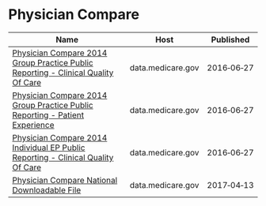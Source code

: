 # Physician Compare

Name | Host | Published
---- | ---- | ---------
[Physician Compare 2014 Group Practice Public Reporting - Clinical Quality Of Care](../datasets/yfyj-vj3w.md) | data.medicare.gov | 2016&#x2011;06&#x2011;27
[Physician Compare 2014 Group Practice Public Reporting - Patient Experience](../datasets/t6ug-wt53.md) | data.medicare.gov | 2016&#x2011;06&#x2011;27
[Physician Compare 2014 Individual EP Public Reporting - Clinical Quality Of Care](../datasets/wbjt-9zks.md) | data.medicare.gov | 2016&#x2011;06&#x2011;27
[Physician Compare National Downloadable File](../datasets/mj5m-pzi6.md) | data.medicare.gov | 2017&#x2011;04&#x2011;13

